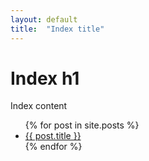 ```yaml
---
layout: default
title:  "Index title"
---
```


# Index h1

Index content

<ul>
  {% for post in site.posts %}
    <li>
      <a href="{{ post.url }}">{{ post.title }}</a>
    </li>
  {% endfor %}
</ul>
